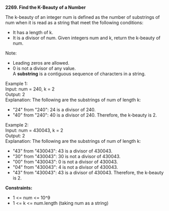 **2269. Find the K-Beauty of a Number**

The k-beauty of an integer num is defined as the number of substrings of num when it is read as a string that meet the following conditions:  
- It has a length of k.
- It is a divisor of num.
Given integers num and k, return the k-beauty of num.

Note:
- Leading zeros are allowed.
- 0 is not a divisor of any value.  
A **substring** is a contiguous sequence of characters in a string.

Example 1:  
Input: num = 240, k = 2  
Output: 2  
Explanation: The following are the substrings of num of length k:
- "24" from "240": 24 is a divisor of 240.
- "40" from "240": 40 is a divisor of 240.
  Therefore, the k-beauty is 2.
  
Example 2:  
Input: num = 430043, k = 2  
Output: 2  
Explanation: The following are the substrings of num of length k:  
- "43" from "430043": 43 is a divisor of 430043.
- "30" from "430043": 30 is not a divisor of 430043.
- "00" from "430043": 0 is not a divisor of 430043.
- "04" from "430043": 4 is not a divisor of 430043.
- "43" from "430043": 43 is a divisor of 430043.
  Therefore, the k-beauty is 2.

**Constraints:**
- 1 <= num <= 10^9
- 1 <= k <= num.length (taking num as a string)